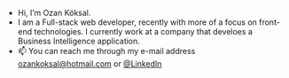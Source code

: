 - Hi, I’m Ozan Köksal.
- I am a Full-stack web developer, recently with more of a focus on front-end technologies. I currently work at a company that develoes a Business Intelligence application.
- 📫 You can reach me through my e-mail address ozankoksal@hotmail.com or [@LinkedIn](https://www.linkedin.com/in/ozan-k%C3%B6ksal-74509419b)

